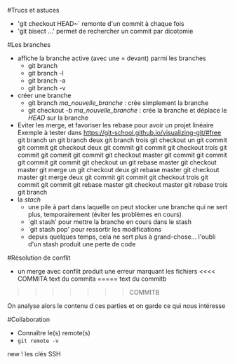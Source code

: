 #Trucs et astuces
* 'git checkout HEAD~` remonte d'un commit à chaque fois
* 'git bisect ...' permet de rechercher un commit par dicotomie

#Les branches
* affiche la branche active (avec une = devant) parmi les branches
	* git branch
	* git branch -l
	* git branch -a
	* git branch -v
* créer une branche
	* git branch *ma_nouvelle_branche* : crée simplement la branche
	* git checkout -b *ma_nouvelle_branche* : crée la branche et déplace le *HEAD* sur la branche
* Eviter les merge, et favoriser les rebase pour avoir un projet linéaire
Exemple à tester dans https://git-school.github.io/visualizing-git/#free
git branch un
git branch deux
git branch trois
git checkout un
git commit
git commit
git checkout deux
git commit
git commit
git checkout trois
git commit
git commit
git commit
git checkout master
git commit
git commit
git commit
git commit
git checkout un
git rebase master
git checkout master
git merge un
git checkout deux
git rebase master
git checkout master
git merge deux
git commit
git commit
git checkout trois
git commit
git commit
git rebase master
git checkout master
git rebase trois
git branch
* la *stach*
	* une pile à part dans laquelle on peut stocker une branche qui ne sert plus, temporairement (éviter les problèmes en cours)
	* `git stash' pour mettre la branche en cours dans le stash
	* `git stash pop' pour ressortir les modifications
	* depuis quelques temps, cela ne sert plus à grand-chose... l'oubli d'un stash produit une perte de code

#Résolution de conflit
* un merge avec conflit produit une erreur marquant les fichiers
<<<< COMMITA
text du commita
=====
text du commitb
>>>>>>> COMMITB

On analyse alors le contenu d ces parties et on garde ce qui nous intéresse

#Collaboration
* Connaître le(s) remote(s)
* `git remote -v`


new ! les clés SSH
